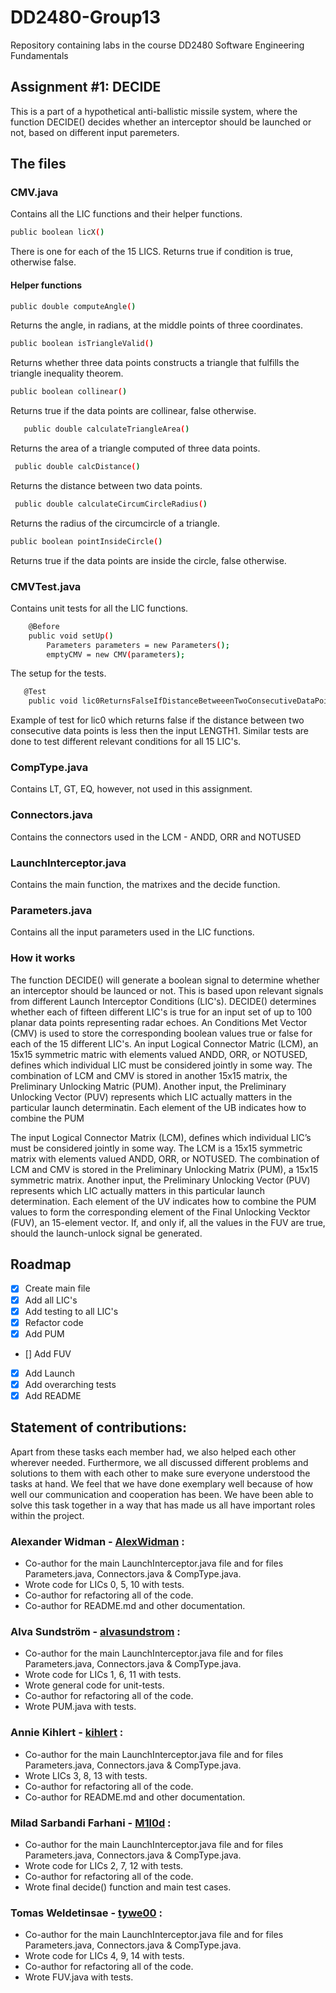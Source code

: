 # DD2480-Group13
Repository containing labs in the course DD2480 Software Engineering Fundamentals

## Assignment #1: DECIDE
This is a part of a hypothetical anti-ballistic missile system, where the function DECIDE() decides whether an interceptor should be launched or not, based on different input paremeters. 

## The files

### CMV.java
Contains all the LIC functions and their helper functions.

```sh
public boolean licX()
```
There is one for each of the 15 LICS.
Returns true if condition is true, otherwise false.

#### Helper functions
```sh
public double computeAngle()
```
Returns the angle, in radians, at the middle points of three coordinates.

```sh
public boolean isTriangleValid()
```
Returns whether three data points constructs a triangle that fulfills the triangle inequality theorem.

```sh
public boolean collinear()
```
Returns true if the data points are collinear, false otherwise.

```sh
   public double calculateTriangleArea()
```
Returns the area of a triangle computed of three data points.

```sh
 public double calcDistance()
```
Returns the distance between two data points.

```sh
 public double calculateCircumCircleRadius()
```
Returns the radius of the circumcircle of a triangle.

```sh
public boolean pointInsideCircle()
```
Returns true if the data points are inside the circle, false otherwise.

### CMVTest.java
Contains unit tests for all the LIC functions. 

```sh
    @Before
    public void setUp()
        Parameters parameters = new Parameters();
        emptyCMV = new CMV(parameters);
```
The setup for the tests. 

```sh
   @Test
    public void lic0ReturnsFalseIfDistanceBetweeenTwoConsecutiveDataPointsLessThanLENGTH1(){
```
Example of test for lic0 which returns false if the distance between two consecutive data points is less then the input LENGTH1. Similar tests are done to test different relevant conditions for all 15 LIC's. 

### CompType.java
Contains LT, GT, EQ, however, not used in this assignment. 

### Connectors.java
Contains the connectors used in the LCM - ANDD, ORR and NOTUSED

### LaunchInterceptor.java
Contains the main function, the matrixes and the decide function.

### Parameters.java
Contains all the input parameters used in the LIC functions.

### How it works
The function DECIDE() will generate a boolean signal to determine whether an interceptor should be launced or not. This is based upon relevant signals from different Launch Interceptor Conditions (LIC's). DECIDE() determines whether each of fifteen different LIC's is true for an input set of up to 100 planar data points representing radar echoes. An Conditions Met Vector (CMV) is used to store the corresponding boolean values true or false for each of the 15 different LIC's. An input Logical Connector Matric (LCM), an 15x15 symmetric matric with elements valued ANDD, ORR, or NOTUSED, defines which individual LIC must be considered jointly in some way. The combination of LCM and CMV is stored in another 15x15 matrix, the Preliminary Unlocking Matric (PUM). Another input, the Preliminary Unlocking Vector (PUV) represents which LIC actually matters in the particular launch determinatin. Each element of the UB indicates how to combine the PUM

The input Logical Connector Matrix (LCM), defines which individual LIC’s must be considered jointly in some way. The LCM is a 15x15 symmetric matrix with elements valued ANDD, ORR, or NOTUSED. The combination of LCM and CMV is stored in the Preliminary Unlocking Matrix (PUM), a 15x15 symmetric matrix.
Another input, the Preliminary Unlocking Vector (PUV) represents which LIC actually matters in this particular launch determination. Each element of the UV indicates how to combine the PUM values to form the corresponding element of the Final Unlocking Vecktor (FUV), an 15-element vector. If, and only if, all the values in the FUV are true, should the launch-unlock signal be generated.

## Roadmap 
- [X] Create main file
- [X] Add all LIC's
- [X] Add testing to all LIC's 
- [X] Refactor code 
- [X] Add PUM 
- [] Add FUV 
- [X] Add Launch 
- [X] Add overarching tests 
- [X] Add README 

## Statement of contributions:
Apart from these tasks each member had, we also helped each other wherever needed. Furthermore, we all discussed different problems and solutions to them with each other to make sure everyone understood the tasks at hand. We feel that we have done exemplary well because of how well our communication and cooperation has been. We have been able to solve this task together in a way that has made us all have important roles within the project.

### Alexander Widman - [AlexWidman](https://github.com/AlexWidman) :
- Co-author for the main LaunchInterceptor.java file and for files Parameters.java, Connectors.java & CompType.java.
- Wrote code for LICs 0, 5, 10 with tests.
- Co-author for refactoring all of the code.
- Co-author for README.md and other documentation.

### Alva Sundström - [alvasundstrom](https://github.com/alvasundstrom) :
- Co-author for the main LaunchInterceptor.java file and for files Parameters.java, Connectors.java & CompType.java.
- Wrote code for LICs 1, 6, 11 with tests.
- Wrote general code for unit-tests.
- Co-author for refactoring all of the code.
- Wrote PUM.java with tests.

### Annie Kihlert - [kihlert](https://github.com/kihlert) :
- Co-author for the main LaunchInterceptor.java file and for files Parameters.java, Connectors.java & CompType.java.
- Wrote LICs 3, 8, 13 with tests.
- Co-author for refactoring all of the code.
- Co-author for README.md and other documentation.

### Milad Sarbandi Farhani - [M1l0d](https://github.com/M1l0d) :
- Co-author for the main LaunchInterceptor.java file and for files Parameters.java, Connectors.java & CompType.java.
- Wrote code for LICs 2, 7, 12 with tests.
- Co-author for refactoring all of the code.
- Wrote final decide() function and main test cases.

### Tomas Weldetinsae - [tywe00](https://github.com/tywe00) :
- Co-author for the main LaunchInterceptor.java file and for files Parameters.java, Connectors.java & CompType.java.
- Wrote code for LICs 4, 9, 14 with tests.
- Co-author for refactoring all of the code.
- Wrote FUV.java with tests.
